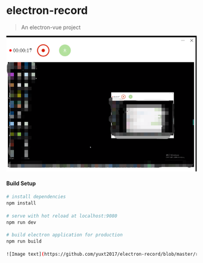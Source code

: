 # electron-record

> An electron-vue project

<p align="center">
    <img src="https://github.com/yuxt2017/electron-record/blob/master/rd.png" alt="">
</p>

#### Build Setup

``` bash
# install dependencies
npm install

# serve with hot reload at localhost:9080
npm run dev

# build electron application for production
npm run build

![Image text](https://github.com/yuxt2017/electron-record/blob/master/rd.png)
